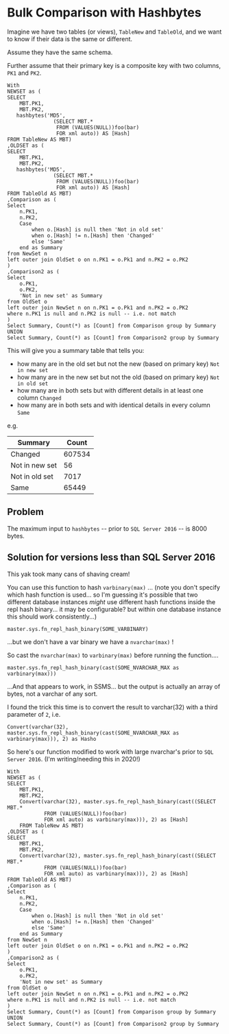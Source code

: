 ﻿# Bulk Comparison with Hashbytes

Imagine we have two tables (or views), `TableNew` and `TableOld`, and we want to know if their data is the same or different.

Assume they have the same schema.

Further assume that their primary key is a composite key with two columns, `PK1` and `PK2`.


	With
	NEWSET as (
	SELECT
		MBT.PK1,
		MBT.PK2,
	   hashbytes('MD5',
				   (SELECT MBT.*
					FROM (VALUES(NULL))foo(bar)
					FOR xml auto)) AS [Hash]
	FROM TableNew AS MBT)
	,OLDSET as (
	SELECT
		MBT.PK1,
		MBT.PK2,
	   hashbytes('MD5',
				   (SELECT MBT.*
					FROM (VALUES(NULL))foo(bar)
					FOR xml auto)) AS [Hash]
	FROM TableOld AS MBT)
	,Comparison as (
	Select
		n.PK1,
		n.PK2,
		Case
			when o.[Hash] is null then 'Not in old set'
			when o.[Hash] != n.[Hash] then 'Changed'
			else 'Same'
		end as Summary
	from NewSet n
	left outer join OldSet o on n.PK1 = o.Pk1 and n.PK2 = o.PK2
	)
	,Comparison2 as (
	Select
		o.PK1,
		o.PK2,
		'Not in new set' as Summary
	from OldSet o
	left outer join NewSet n on n.PK1 = o.Pk1 and n.PK2 = o.PK2
	where n.PK1 is null and n.PK2 is null -- i.e. not match
	)
	Select Summary, Count(*) as [Count] from Comparison group by Summary
	UNION
	Select Summary, Count(*) as [Count] from Comparison2 group by Summary

This will give you a summary table that tells you:

* how many are in the old set but not the new (based on primary key) `Not in new set`
* how many are in the new set but not the old (based on primary key) `Not in old set`
* how many are in both sets but with different details in at least one column `Changed`
* how many are in both sets and with identical details in every column `Same`

e.g.

|Summary|Count|
|-------|-----|
|Changed|607534|
|Not in new set|56|
|Not in old set|7017|
|Same|65449|




## Problem

The maximum input to `hashbytes` -- prior to `SQL Server 2016` -- is 8000 bytes.


## Solution for versions less than SQL Server 2016


This yak took many cans of shaving cream!


You can use this function to hash `varbinary(max)` ... (note you don't specify which hash function is used... so I'm guessing it's possible that two different database instances *might* use different hash functions inside the repl hash binary... it may be configurable? but within one database instance this should work consistently...)


	master.sys.fn_repl_hash_binary(SOME_VARBINARY)

...but we don't have a var binary we have a `nvarchar(max)` !

So cast the `nvarchar(max)` to `varbinary(max)` before running the function....

	master.sys.fn_repl_hash_binary(cast(SOME_NVARCHAR_MAX as varbinary(max)))

...And that appears to work, in SSMS... but the output is actually an array of bytes, not a varchar of any sort.

I found the trick this time is to convert the result to varchar(32) with a third parameter of `2`, i.e.


	Convert(varchar(32), master.sys.fn_repl_hash_binary(cast(SOME_NVARCHAR_MAX as varbinary(max))), 2) as Hasho


So here's our function modified to work with large nvarchar's prior to `SQL Server 2016`. (I'm writing/needing this in 2020!)


	With
	NEWSET as (
	SELECT
		MBT.PK1,
		MBT.PK2,
		Convert(varchar(32), master.sys.fn_repl_hash_binary(cast((SELECT MBT.*
				FROM (VALUES(NULL))foo(bar)
				FOR xml auto) as varbinary(max))), 2) as [Hash]
		FROM TableNew AS MBT)
	,OLDSET as (
	SELECT
		MBT.PK1,
		MBT.PK2,
		Convert(varchar(32), master.sys.fn_repl_hash_binary(cast((SELECT MBT.*
				FROM (VALUES(NULL))foo(bar)
				FOR xml auto) as varbinary(max))), 2) as [Hash]
	FROM TableOld AS MBT)
	,Comparison as (
	Select
		n.PK1,
		n.PK2,
		Case
			when o.[Hash] is null then 'Not in old set'
			when o.[Hash] != n.[Hash] then 'Changed'
			else 'Same'
		end as Summary
	from NewSet n
	left outer join OldSet o on n.PK1 = o.Pk1 and n.PK2 = o.PK2
	)
	,Comparison2 as (
	Select
		o.PK1,
		o.PK2,
		'Not in new set' as Summary
	from OldSet o
	left outer join NewSet n on n.PK1 = o.Pk1 and n.PK2 = o.PK2
	where n.PK1 is null and n.PK2 is null -- i.e. not match
	)
	Select Summary, Count(*) as [Count] from Comparison group by Summary
	UNION
	Select Summary, Count(*) as [Count] from Comparison2 group by Summary